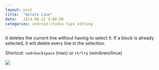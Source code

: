 ```yaml
---
layout: post
title:  "Delete Line"
date:   2014-08-22 4:00:00
categories: android-studio tips editing
---
```


It deletes the current line without having to select it.
If a block is already selected, it will delete every line in the selection.

Shortcut: `cmd+backspace` (mac) or `ctrl+y` (windows/linux)﻿

![](https://lh3.googleusercontent.com/-bP5WOVMfp7A/U_cpQi0bvhI/AAAAAAAAM9c/dcvvJu1US40/w265-h103-no/10-deleteline.gif)
